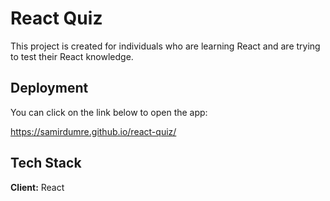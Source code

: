 
# React Quiz

This project is created for individuals who are learning React and are trying to test their React knowledge.

## Deployment
You can click on the link below to open the app:

https://samirdumre.github.io/react-quiz/

## Tech Stack

**Client:** React
